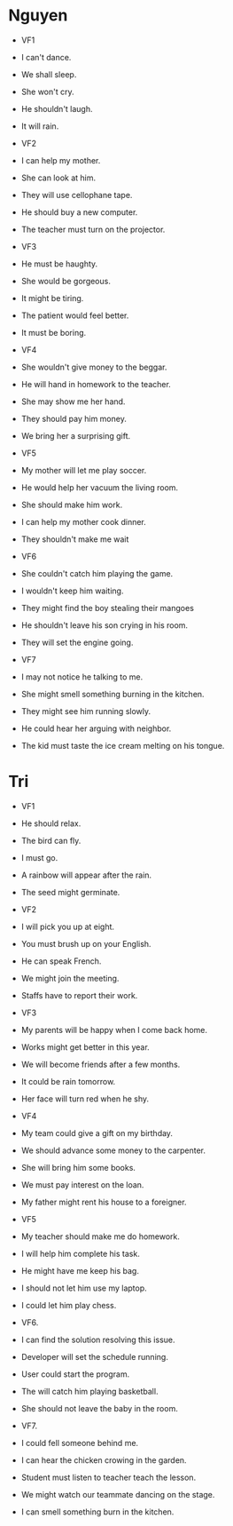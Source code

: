 # Nguyen

* VF1

- I can't dance.

- We shall sleep.

- She won't cry.

- He shouldn't laugh.

- It will rain.

* VF2

- I can help my mother.

- She can look at him.

- They will use cellophane tape.

- He should buy a new computer.

- The teacher must turn on the projector.

* VF3

- He must be haughty.

- She would be gorgeous.

- It might be tiring.

- The patient would feel better.

- It must be boring.

* VF4

- She wouldn't give money to the beggar.

- He will hand in homework to the teacher.

- She may show me her hand.

- They should pay him money.

- We bring her a surprising gift.

* VF5

- My mother will let me play soccer.

- He would help her vacuum the living room.

- She should make him work.

- I can help my mother cook dinner.

- They shouldn't make me wait

* VF6

- She couldn't catch him playing the game.

- I wouldn't keep him waiting.

- They might find the boy stealing their mangoes

- He shouldn't leave his son crying in his room.

- They will set the engine going.

* VF7

- I may not notice he talking to me.

- She might smell something burning in the kitchen.

- They might see him running slowly.

- He could hear her arguing with neighbor.

- The kid must taste the ice cream melting on his tongue.

# Tri


* VF1
- He should relax.
  
- The bird can fly.
  
- I must go.
  
- A rainbow will appear after the rain.
  
- The seed might germinate.
  
* VF2
- I will pick you up at eight.
  
- You must brush up on your English.
  
- He can speak French.
  
- We might join the meeting.
  
- Staffs have to report their work.
  
* VF3
- My parents will be happy when I come back home.
  
- Works might get better in this year.
  
- We will become friends after a few months.
  
- It could be rain tomorrow.
  
- Her face will turn red when he shy.
  
* VF4
- My team could give a gift on my birthday.
  
- We should advance some money to the carpenter.
  
- She will bring him some books.
  
- We must pay interest on the loan.
  
- My father might rent his house to a foreigner.
  
* VF5
- My teacher should make me do homework.
  
- I will help him complete his task.
  
- He might have me keep his bag.
  
- I should not let him use my laptop.
  
- I could let him play chess.
  
* VF6.
- I can find the solution resolving this issue.
  
- Developer will set the schedule running.
  
- User could start the program.
  
- The will catch him playing basketball.
  
- She should not leave the baby in the room.
  
* VF7.
- I could fell someone behind me.
  
- I can hear the chicken crowing in the garden.
  
- Student must listen to teacher teach the lesson.
  
- We might watch our teammate dancing on the stage.
  
- I can smell something burn in the kitchen.
  




